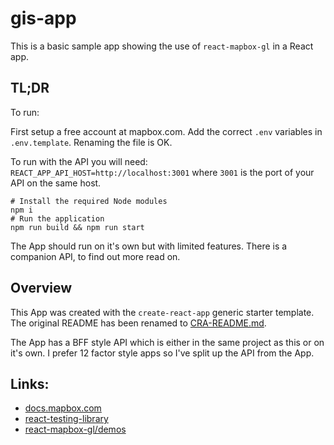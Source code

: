 # gis-app

This is a basic sample app showing the use of `react-mapbox-gl` in a React app.

## TL;DR

To run:

First setup a free account at mapbox.com.
Add the correct `.env` variables in `.env.template`. Renaming the file is OK.

To run with the API you will need: `REACT_APP_API_HOST=http://localhost:3001` where `3001` is the port of your API on the same host.


```shell
# Install the required Node modules
npm i
# Run the application
npm run build && npm run start
```

The App should run on it's own but with limited features. There is a companion API, to find out more read on.

## Overview

This App was created with the `create-react-app` generic starter template. The original README has been renamed to [CRA-README.md](/CRA-README.md).

The App has a BFF style API which is either in the same project as this or on it's own. I prefer 12 factor style apps so I've split up the API from the App.

## Links:

- [docs.mapbox.com](https://docs.mapbox.com/)
- [react-testing-library](https://testing-library.com/docs/react-testing-library/intro)
- [react-mapbox-gl/demos](https://alex3165.github.io/react-mapbox-gl/demos)
